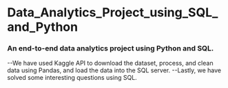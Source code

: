 # Data_Analytics_Project_using_SQL_and_Python
### An end-to-end data analytics project using Python and SQL. 
--We have used Kaggle API to download the dataset, process, and clean data using Pandas, and load the data into the SQL server. 
--Lastly, we have solved some interesting questions using SQL.
